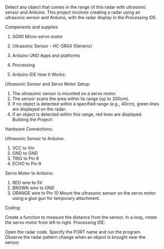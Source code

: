 Detect any object that comes in the range of this radar with ultrasonic sensor and Arduino. This project involves creating a radar using an ultrasonic sensor and Arduino, with the radar display in the Processing IDE.

Components and supplies

1. SG90 Micro-servo motor
2. Ultrasonic Sensor - HC-SR04 (Generic)
3. Arduino UNO
Apps and platforms

1. Processing
2. Arduino IDE
How It Works:

Ultrasonic Sensor and Servo Motor Setup:

1. The ultrasonic sensor is mounted on a servo motor.
2. The sensor scans the area within its range (up to 200cm).
3. If no object is detected within a specified range (e.g., 40cm), green lines are displayed on the radar.
4. If an object is detected within this range, red lines are displayed.
Building the Project:

Hardware Connections:

Ultrasonic Sensor to Arduino:

1. VCC to Vin
2. GND to GND
3. TRIG to Pin 8
4. ECHO to Pin 9
   
Servo Motor to Arduino:

1. RED wire to 5V
2. BROWN wire to GND
3. ORANGE wire to Pin 10
Mount the ultrasonic sensor on the servo motor using a glue gun for temporary attachment.

Coding:

Create a function to measure the distance from the sensor.
In a loop, rotate the servo motor from left to right.
Processing IDE:

Open the radar code.
Specify the PORT name and run the program.
Observe the radar pattern change when an object is brought near the sensor.
